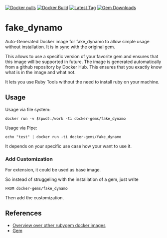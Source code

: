 [![Docker pulls](https://img.shields.io/docker/pulls/rubygem/fake_dynamo.svg)](https://hub.docker.com/r/rubygem/fake_dynamo/)
[![Docker Build](https://img.shields.io/docker/automated/rubygem/fake_dynamo.svg)](https://hub.docker.com/r/rubygem/fake_dynamo/)
[![Latest Tag](https://img.shields.io/github/tag/docker-rubygem/fake_dynamo.svg)](https://hub.docker.com/r/rubygem/fake_dynamo/)
[![Gem Downloads](https://img.shields.io/gem/dt/fake_dynamo.svg)](https://rubygems.org/gems/fake_dynamo/)
# fake_dynamo

Auto-Generated Docker image for fake_dynamo to allow simple usage without installation.
It is in sync with the original gem.

This allows to use a specific version of your favorite gem and ensures that this image will be supported in future.
The image is generated automatically from a github repository by Docker Hub.
This ensures that you exactly know what is in the image and what not.

It lets you use Ruby Tools without the need to install ruby on your machine.

## Usage

Usage via file system:

`docker run -v $(pwd):/work -ti docker-gems/fake_dynamo`

Usage via Pipe:

`echo "test" | docker run -ti docker-gems/fake_dynamo`

It depends on your specific use case how your want to use it.

### Add Customization

For extension, it could be used as base image.

So instead of struggeling with the installation of a gem, just write

`FROM docker-gems/fake_dynamo`

Then add the customization.

## References

 - [Overview over other rubygem docker images](https://github.com/thinkbot/docker-rubygem)
 - [Gem](https://rubygems.org/gems/fake_dynamo/)
